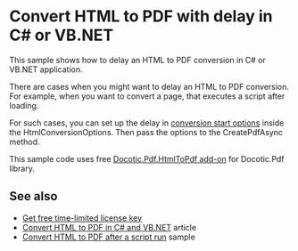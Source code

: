 # Convert HTML to PDF with delay in C# or VB.NET
This sample shows how to delay an HTML to PDF conversion in C# or VB.NET application.

There are cases when you might want to delay an HTML to PDF conversion. For example, when you want to convert a page, that executes a script after loading. 

For such cases, you can set up the delay in [conversion start options](https://bitmiracle.com/pdf-library/api/htmltopdf/conversionstartoptions) inside the HtmlConversionOptions. Then pass the options to the CreatePdfAsync method.

This sample code uses free [Docotic.Pdf.HtmlToPdf add-on](https://www.nuget.org/packages/BitMiracle.Docotic.Pdf.HtmlToPdf/) for Docotic.Pdf library.

## See also
* [Get free time-limited license key](https://bitmiracle.com/pdf-library/download)
* [Convert HTML to PDF in C# and VB.NET](https://bitmiracle.com/pdf-library/html-pdf/convert) article
* [Convert HTML to PDF after a script run](/Samples/HtmlToPdf/ConvertAfterScriptRun) sample